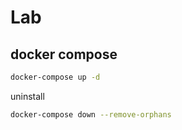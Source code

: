 # Lab

## docker compose

``` sh
docker-compose up -d
```

uninstall

``` sh
docker-compose down --remove-orphans
```
